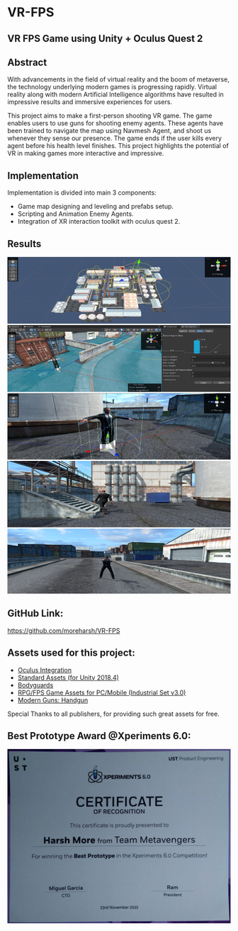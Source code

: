 # VR-FPS
## VR FPS Game using Unity + Oculus Quest 2

<h2> Abstract </h2>
<p>With advancements in the field of virtual reality and the boom of metaverse, the technology underlying modern games is progressing rapidly. Virtual reality along with modern Artificial Intelligence algorithms have resulted in impressive results and immersive experiences for users.

This project aims to make a first-person shooting VR game. The game enables users to use guns for shooting enemy agents. These agents have been trained to navigate the map using Navmesh Agent, and shoot us whenever they sense our presence. The game ends if the user kills every agent before his health level finishes. This project highlights the potential of VR in making games more interactive and impressive. </p>

<h2> Implementation </h2>
<p> Implementation is divided into main 3 components: </p>

* Game map designing and leveling and prefabs setup. <br />
* Scripting and Animation Enemy Agents. <br />
* Integration of XR interaction toolkit with oculus quest 2. <br />

<h2> Results </h2>
<img src="Banner/banner2.png" alt="Game Map"/>
<img src="Banner/banner1.png" alt="Navmesh Agent added Enemy Agent and compatible Game map for Navmesh AI."/>
<img src="Banner/banner3.png" alt="Enemy Agent"/>
<img src="Banner/banner4.png" alt="Enemy Agent Patrolling"/>
<img src="Banner/banner5.png" alt="Enemy Agent Chasing and Attacking"/>
<br />


<h2>GitHub Link: </h2>
<a href="https://github.com/moreharsh/VR-FPS"> https://github.com/moreharsh/VR-FPS </a>


<h2> Assets used for this project: </h2>

* <a href="https://assetstore.unity.com/packages/tools/integration/oculus-integration-82022#description"> Oculus Integration </a>
* <a href="https://assetstore.unity.com/packages/essentials/asset-packs/standard-assets-for-unity-2018-4-32351#publisher"> Standard Assets (for Unity 2018.4) </a>
* <a href="https://assetstore.unity.com/packages/3d/characters/humanoids/humans/bodyguards-31711#description"> Bodyguards </a>
* <a href="https://assetstore.unity.com/packages/3d/environments/industrial/rpg-fps-game-assets-for-pc-mobile-industrial-set-v3-0-101429#description"> RPG/FPS Game Assets for PC/Mobile (Industrial Set v3.0) </a>
* <a href="https://assetstore.unity.com/packages/3d/props/guns/modern-guns-handgun-129821#description"> Modern Guns: Handgun </a>

<p> Special Thanks to all publishers, for providing such great assets for free.</p>


<h2> Best Prototype Award @Xperiments 6.0: </h2>
<img src="Banner/Xperiments6.0.jpeg" alt="Certificate"/>
